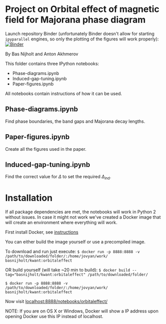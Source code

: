 # Project on Orbital effect of magnetic field for Majorana phase diagram
Launch repository Binder (unfortunately Binder doesn't allow for starting `ipyparallel` engines, so only the plotting of the figures will work properly):
[![Binder](http://mybinder.org/badge.svg)](http://mybinder.org/repo/basnijholt/orbitalfield)

By Bas Nijholt and Anton Akhmerov


This folder contains three IPython notebooks:
* Phase-diagrams.ipynb
* Induced-gap-tuning.ipynb
* Paper-figures.ipynb

All notebooks contain instructions of how it can be used.

## Phase-diagrams.ipynb
Find phase boundaries, the band gaps and Majorana decay lengths.

## Paper-figures.ipynb
Create all the figures used in the paper.

## Induced-gap-tuning.ipynb
Find the correct value for $\Delta$ to set the required $\Delta_\textrm{ind}$.


# Installation
If all package dependencies are met, the notebooks will work in Python 2 without
issues. In case it might not work we've created a Docker image that will create
an environment where everything will work.

First install Docker, see [instructions](https://docs.docker.com/installation/)

You can either build the image yourself or use a precompiled image.

To download and run just execute:
`$ docker run -p 8888:8888 -v /path/to/downloaded/folder/:/home/jovyan/work/ basnijholt/kwant:orbitaleffect`

OR build yourself (will take ~20 min to build):
`$ docker build --tag="basnijholt/kwant:orbitaleffect" /path/to/downloaded/folder/`

`$ docker run -p 8888:8888 -v /path/to/downloaded/folder/:/home/jovyan/work/ basnijholt/kwant:orbitaleffect`

Now visit [localhost:8888/notebooks/orbitaleffect/](http://localhost:8888/notebooks/orbitaleffect/)

NOTE: If you are on OS X or Windows, Docker will show a IP address upon opening Docker
use this IP instead of localhost.
